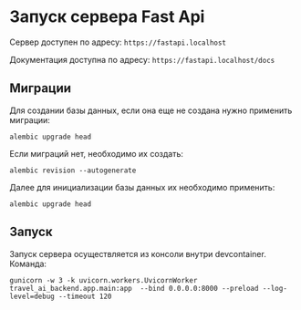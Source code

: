 # Запуск сервера Fast Api

Сервер доступен по адресу: `https://fastapi.localhost`

Документация доступна по адресу: `https://fastapi.localhost/docs`

## Миграции

Для создании базы данных, если она еще не создана нужно применить миграции:
```
alembic upgrade head
```

Если миграций нет, необходимо их создать:
```
alembic revision --autogenerate
```

Далее для инициализации базы данных их необходимо применить:
```
alembic upgrade head
```

## Запуск

Запуск сервера осуществляется из консоли внутри devcontainer. Команда:
```
gunicorn -w 3 -k uvicorn.workers.UvicornWorker travel_ai_backend.app.main:app  --bind 0.0.0.0:8000 --preload --log-level=debug --timeout 120
```